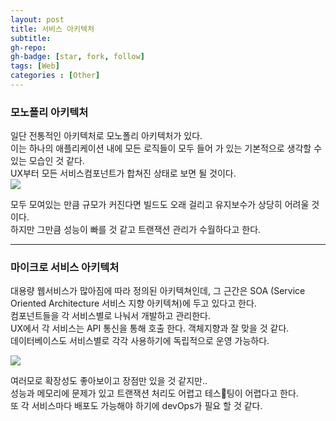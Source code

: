 ```yaml
---
layout: post
title: 서비스 아키텍처
subtitle: 
gh-repo: 
gh-badge: [star, fork, follow]
tags: [Web]
categories : [Other]
---
```


### 모노폴리 아키텍처 
일단 전통적인 아키텍처로 모노폴리 아키텍처가 있다.  
이는 하나의 애플리케이션 내에 모든 로직들이 모두 들어 가 있는 기본적으로 생각할 수 있는 모습인 것 같다.  
UX부터 모든 서비스컴포넌트가 합쳐진 상태로 보면 될 것이다.  
<img src=https://t1.daumcdn.net/cfile/tistory/2147A04C53FDD48D19>

모두 모여있는 만큼 규모가 커진다면 빌드도 오래 걸리고 유지보수가 상당히 어려울 것이다.  
하지만 그만큼 성능이 빠를 것 같고 트랜잭션 관리가 수월하다고 한다.  

---

### 마이크로 서비스 아키텍처

대용량 웹서비스가 많아짐에 따라 정의된 아키텍쳐인데, 그 근간은 SOA (Service Oriented Architecture 서비스 지향 아키텍쳐)에 두고 있다고 한다.  
컴포넌트들을 각 서비스별로 나눠서 개발하고 관리한다.  
UX에서 각 서비스는 API 통신을 통해 호출 한다. 객체지향과 잘 맞을 것 같다.    
데이터베이스도 서비스별로 각각 사용하기에 독립적으로 운영 가능하다.  

<img src=https://t1.daumcdn.net/cfile/tistory/27374E4C53FDD48E35>

여러모로 확장성도 좋아보이고 장점만 있을 것 같지만..  
성능과 메모리에 문제가 있고 트랜잭션 처리도 어렵고 테스팅이 어렵다고 한다.  
또 각 서비스마다 배포도 가능해야 하기에 devOps가 필요 할 것 같다.  